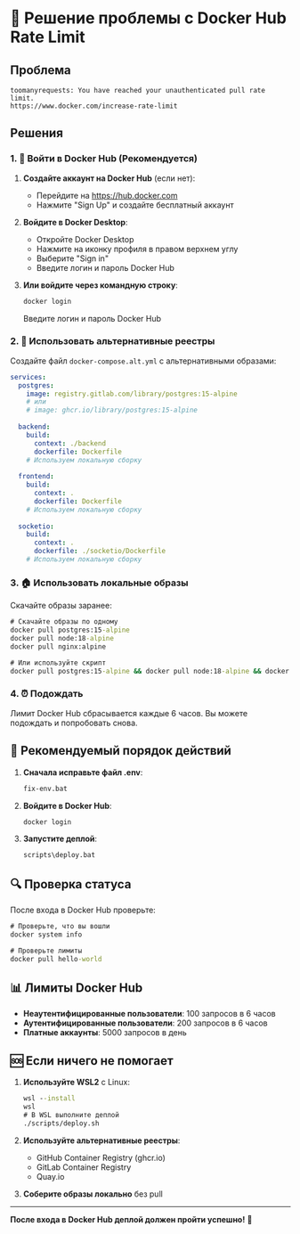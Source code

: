 # 🐳 Решение проблемы с Docker Hub Rate Limit

## Проблема
```
toomanyrequests: You have reached your unauthenticated pull rate limit. 
https://www.docker.com/increase-rate-limit
```

## Решения

### 1. 🔑 Войти в Docker Hub (Рекомендуется)

1. **Создайте аккаунт на Docker Hub** (если нет):
   - Перейдите на https://hub.docker.com
   - Нажмите "Sign Up" и создайте бесплатный аккаунт

2. **Войдите в Docker Desktop**:
   - Откройте Docker Desktop
   - Нажмите на иконку профиля в правом верхнем углу
   - Выберите "Sign in"
   - Введите логин и пароль Docker Hub

3. **Или войдите через командную строку**:
   ```cmd
   docker login
   ```
   Введите логин и пароль Docker Hub

### 2. 🔄 Использовать альтернативные реестры

Создайте файл `docker-compose.alt.yml` с альтернативными образами:

```yaml
services:
  postgres:
    image: registry.gitlab.com/library/postgres:15-alpine
    # или
    # image: ghcr.io/library/postgres:15-alpine
    
  backend:
    build:
      context: ./backend
      dockerfile: Dockerfile
    # Используем локальную сборку
    
  frontend:
    build:
      context: .
      dockerfile: Dockerfile
    # Используем локальную сборку
    
  socketio:
    build:
      context: .
      dockerfile: ./socketio/Dockerfile
    # Используем локальную сборку
```

### 3. 🏠 Использовать локальные образы

Скачайте образы заранее:

```cmd
# Скачайте образы по одному
docker pull postgres:15-alpine
docker pull node:18-alpine
docker pull nginx:alpine

# Или используйте скрипт
docker pull postgres:15-alpine && docker pull node:18-alpine && docker pull nginx:alpine
```

### 4. ⏰ Подождать

Лимит Docker Hub сбрасывается каждые 6 часов. Вы можете подождать и попробовать снова.

## 🚀 Рекомендуемый порядок действий

1. **Сначала исправьте файл .env**:
   ```cmd
   fix-env.bat
   ```

2. **Войдите в Docker Hub**:
   ```cmd
   docker login
   ```

3. **Запустите деплой**:
   ```cmd
   scripts\deploy.bat
   ```

## 🔍 Проверка статуса

После входа в Docker Hub проверьте:

```cmd
# Проверьте, что вы вошли
docker system info

# Проверьте лимиты
docker pull hello-world
```

## 📊 Лимиты Docker Hub

- **Неаутентифицированные пользователи**: 100 запросов в 6 часов
- **Аутентифицированные пользователи**: 200 запросов в 6 часов
- **Платные аккаунты**: 5000 запросов в день

## 🆘 Если ничего не помогает

1. **Используйте WSL2** с Linux:
   ```cmd
   wsl --install
   wsl
   # В WSL выполните деплой
   ./scripts/deploy.sh
   ```

2. **Используйте альтернативные реестры**:
   - GitHub Container Registry (ghcr.io)
   - GitLab Container Registry
   - Quay.io

3. **Соберите образы локально** без pull

---

**После входа в Docker Hub деплой должен пройти успешно!** 🎉
